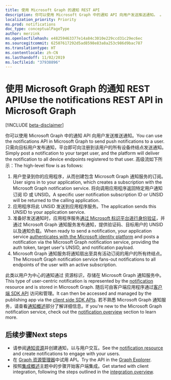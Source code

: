 ```yaml
---
title: 使用 Microsoft Graph 的通知 REST API
description: 你可以使用 Microsoft Graph 中的通知 API 向用户发送推送通知。 。
localization_priority: Priority
ms.prod: notifications
doc_type: conceptualPageType
author: merzink
ms.openlocfilehash: e48259463377e14a84c3010e229ccd31c29ec6ec
ms.sourcegitcommit: 62507617292d5ad8598e83a8a253c986d9bac787
ms.translationtype: HT
ms.contentlocale: zh-CN
ms.lasthandoff: 11/02/2019
ms.locfileid: "37938896"
---
```

# <a name="use-the-notifications-rest-api-in-microsoft-graph"></a><span data-ttu-id="3d433-104">使用 Microsoft Graph 的通知 REST API</span><span class="sxs-lookup"><span data-stu-id="3d433-104">Use the notifications REST API in Microsoft Graph</span></span>

[!INCLUDE [beta-disclaimer](../../includes/beta-disclaimer.md)]

<span data-ttu-id="3d433-105">你可以使用 Microsoft Graph 中的通知 API 向用户发送推送通知。</span><span class="sxs-lookup"><span data-stu-id="3d433-105">You can use the notifications API in Microsoft Graph to send push notifications to a user.</span></span> <span data-ttu-id="3d433-106">只需向目标用户发布通知，平台即可向注册到该用户的所有设备终结点发送通知。</span><span class="sxs-lookup"><span data-stu-id="3d433-106">Simply post a notification to your target user, and the platform will deliver the notification to all device endpoints registered to that user.</span></span> <span data-ttu-id="3d433-107">高级流如下所示：</span><span class="sxs-lookup"><span data-stu-id="3d433-107">The high-level flow is as follows:</span></span>

1. <span data-ttu-id="3d433-108">用户登录到你的应用程序，从而创建包含 Microsoft Graph 通知服务的订阅。</span><span class="sxs-lookup"><span data-stu-id="3d433-108">User signs in to your application, which creates a subscription with the Microsoft Graph notification service.</span></span> <span data-ttu-id="3d433-109">将向调用应用程序返回特定用户通知订阅 ID 或 UNSID。</span><span class="sxs-lookup"><span data-stu-id="3d433-109">A specific user notification subscription ID or UNSID will be returned to the calling application.</span></span>
2. <span data-ttu-id="3d433-110">应用程序将此 UNSID 发送到应用程序服务。</span><span class="sxs-lookup"><span data-stu-id="3d433-110">The application sends this UNSID to your application service.</span></span>
3. <span data-ttu-id="3d433-111">准备好发送通知时，应用程序服务[通过 Microsoft 标识平台进行身份验证](https://docs.microsoft.com/azure/active-directory/develop/v1-oauth2-client-creds-grant-flow)，并通过 Microsoft Graph 通知服务发布通知，提供验证码、目标用户的 UNSID 以及通知负载。</span><span class="sxs-lookup"><span data-stu-id="3d433-111">When ready to send a notification, your application service [authenticates with the Microsoft identity platform](https://docs.microsoft.com/azure/active-directory/develop/v1-oauth2-client-creds-grant-flow) and posts a notification via the Microsoft Graph notification service, providing the auth token, target user's UNSID, and notification payload.</span></span>
4. <span data-ttu-id="3d433-112">Microsoft Graph 通知服务将通知扇出至具有活动订阅的用户的所有终结点。</span><span class="sxs-lookup"><span data-stu-id="3d433-112">The Microsoft Graph notification service fans-out notifications to all endpoints of the user with an active subscription.</span></span>  

<span data-ttu-id="3d433-113">此类以用户为中心的通知通过 [](../resources/projectrome-notification.md) 资源标识，存储在 Microsoft Graph 通知服务中。</span><span class="sxs-lookup"><span data-stu-id="3d433-113">This type of user-centric notification is represented by the [notification](../resources/projectrome-notification.md) resource and is stored in Microsoft Graph.</span></span> <span data-ttu-id="3d433-114">随后可由客户端应用程序通过[客户端 SDK API](https://aka.ms/GNSDK) 访问和管理。</span><span class="sxs-lookup"><span data-stu-id="3d433-114">It can then be accessed and managed by the publishing app via the [client side SDK APIs](https://aka.ms/GNSDK).</span></span> <span data-ttu-id="3d433-115">若不熟悉 Microsoft Graph 通知服务，请查看[通知概述](https://docs.microsoft.com/graph/notifications-concept-overview)部分了解详细信息。</span><span class="sxs-lookup"><span data-stu-id="3d433-115">If you're new to the Microsoft Graph notification service, check out the [notification overview](https://docs.microsoft.com/graph/notifications-concept-overview) section to learn more.</span></span>    


## <a name="next-steps"></a><span data-ttu-id="3d433-116">后续步骤</span><span class="sxs-lookup"><span data-stu-id="3d433-116">Next steps</span></span>
- <span data-ttu-id="3d433-117">请参阅[通知资源](../resources/projectrome-notification.md)并创建通知，以与用户交互。</span><span class="sxs-lookup"><span data-stu-id="3d433-117">See the [notification resource](../resources/projectrome-notification.md) and create notifications to engage with your users.</span></span> 
- <span data-ttu-id="3d433-118">在 [Graph 资源管理器](https://developer.microsoft.com/graph/graph-explorer)中试用 API。</span><span class="sxs-lookup"><span data-stu-id="3d433-118">Try the API in the [Graph Explorer](https://developer.microsoft.com/graph/graph-explorer).</span></span>
- <span data-ttu-id="3d433-119">按照[集成概述](/graph/notifications-integration-e2e-overview)主题中的步骤开始客户端集成。</span><span class="sxs-lookup"><span data-stu-id="3d433-119">Get started with client integration, following the steps outlined in the [integration overview](/graph/notifications-integration-e2e-overview).</span></span>
